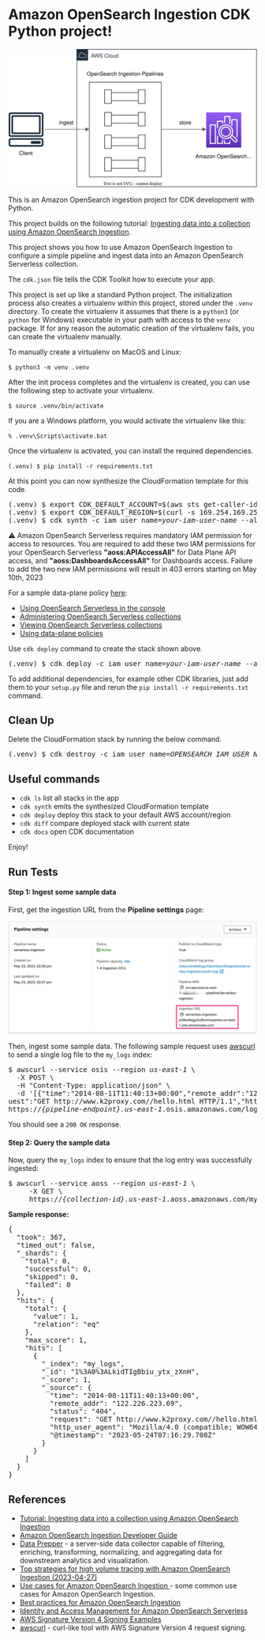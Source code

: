 
# Amazon OpenSearch Ingestion CDK Python project!

![osis-collection-pipeline](./osis-collection-pipeline.svg)

This is an Amazon OpenSearch ingestion project for CDK development with Python.

This project builds on the following tutorial: [Ingesting data into a collection using Amazon OpenSearch Ingestion](https://docs.aws.amazon.com/opensearch-service/latest/developerguide/osis-serverless-get-started.html).

This project shows you how to use Amazon OpenSearch Ingestion to configure a simple pipeline and ingest data into an Amazon OpenSearch Serverless collection.

The `cdk.json` file tells the CDK Toolkit how to execute your app.

This project is set up like a standard Python project.  The initialization
process also creates a virtualenv within this project, stored under the `.venv`
directory.  To create the virtualenv it assumes that there is a `python3`
(or `python` for Windows) executable in your path with access to the `venv`
package. If for any reason the automatic creation of the virtualenv fails,
you can create the virtualenv manually.

To manually create a virtualenv on MacOS and Linux:

```
$ python3 -m venv .venv
```

After the init process completes and the virtualenv is created, you can use the following
step to activate your virtualenv.

```
$ source .venv/bin/activate
```

If you are a Windows platform, you would activate the virtualenv like this:

```
% .venv\Scripts\activate.bat
```

Once the virtualenv is activated, you can install the required dependencies.

```
(.venv) $ pip install -r requirements.txt
```

At this point you can now synthesize the CloudFormation template for this code.

<pre>
(.venv) $ export CDK_DEFAULT_ACCOUNT=$(aws sts get-caller-identity --query Account --output text)
(.venv) $ export CDK_DEFAULT_REGION=$(curl -s 169.254.169.254/latest/dynamic/instance-identity/document | jq -r .region)
(.venv) $ cdk synth -c iam_user_name=<i>your-iam-user-name</i> --all
</pre>

:warning: Amazon OpenSearch Serverless requires mandatory IAM permission for access to resources.
You are required to add these two IAM permissions for your OpenSearch Serverless **"aoss:APIAccessAll"** for Data Plane API access, and **"aoss:DashboardsAccessAll"** for Dashboards access. Failure to add the two new IAM permissions will result in 403 errors starting on May 10th, 2023

For a sample data-plane policy [here](https://docs.aws.amazon.com/opensearch-service/latest/developerguide/security-iam-serverless.html#security_iam_id-based-policy-examples-data-plane.html):

  - [Using OpenSearch Serverless in the console
](https://docs.aws.amazon.com/opensearch-service/latest/developerguide/security-iam-serverless.html#security_iam_serverless_id-based-policy-examples-console)
  - [Administering OpenSearch Serverless collections](https://docs.aws.amazon.com/opensearch-service/latest/developerguide/security-iam-serverless.html#security_iam_id-based-policy-examples-collection-admin)
  - [Viewing OpenSearch Serverless collections](https://docs.aws.amazon.com/opensearch-service/latest/developerguide/security-iam-serverless.html#security_iam_id-based-policy-examples-view-collections)
  - [Using data-plane policies](https://docs.aws.amazon.com/opensearch-service/latest/developerguide/security-iam-serverless.html#security_iam_id-based-policy-examples-data-plane)

Use `cdk deploy` command to create the stack shown above.

<pre>
(.venv) $ cdk deploy -c iam_user_name=<i>your-iam-user-name</i> --all
</pre>

To add additional dependencies, for example other CDK libraries, just add
them to your `setup.py` file and rerun the `pip install -r requirements.txt`
command.

## Clean Up

Delete the CloudFormation stack by running the below command.

<pre>
(.venv) $ cdk destroy -c iam_user_name=<i>OPENSEARCH_IAM_USER_NAME</i> --force --all
</pre>

## Useful commands

 * `cdk ls`          list all stacks in the app
 * `cdk synth`       emits the synthesized CloudFormation template
 * `cdk deploy`      deploy this stack to your default AWS account/region
 * `cdk diff`        compare deployed stack with current state
 * `cdk docs`        open CDK documentation

Enjoy!

## Run Tests

#### Step 1: Ingest some sample data

First, get the ingestion URL from the **Pipeline settings** page:

![osis-pipeline-settings](./assets/osis-pipeline-settings.png)

Then, ingest some sample data. The following sample request uses [awscurl](https://github.com/okigan/awscurl) to send a single log file to the `my_logs` index:

<pre>
$ awscurl --service osis --region <i>us-east-1</i> \
  -X POST \
  -H "Content-Type: application/json" \
  -d '[{"time":"2014-08-11T11:40:13+00:00","remote_addr":"122.226.223.69","status":"404","req
uest":"GET http://www.k2proxy.com//hello.html HTTP/1.1","http_user_agent":"Mozilla/4.0 (compatible; WOW64; SLCC2;)"}]' \
https://<i>{pipeline-endpoint}.us-east-1</i>.osis.amazonaws.com/log-pipeline/test_ingestion_path
</pre>

You should see a `200 OK` response.

#### Step 2: Query the sample data

Now, query the `my_logs` index to ensure that the log entry was successfully ingested:

<pre>
$ awscurl --service aoss --region <i>us-east-1</i> \
     -X GET \
     https://<i>{collection-id}.us-east-1</i>.aoss.amazonaws.com/my_logs/_search | jq -r '.'
</pre>

**Sample response:**

<pre>
{
  "took": 367,
  "timed_out": false,
  "_shards": {
    "total": 0,
    "successful": 0,
    "skipped": 0,
    "failed": 0
  },
  "hits": {
    "total": {
      "value": 1,
      "relation": "eq"
    },
    "max_score": 1,
    "hits": [
      {
        "_index": "my_logs",
        "_id": "1%3A0%3ALkidTIgBbiu_ytx_zXnH",
        "_score": 1,
        "_source": {
          "time": "2014-08-11T11:40:13+00:00",
          "remote_addr": "122.226.223.69",
          "status": "404",
          "request": "GET http://www.k2proxy.com//hello.html HTTP/1.1",
          "http_user_agent": "Mozilla/4.0 (compatible; WOW64; SLCC2;)",
          "@timestamp": "2023-05-24T07:16:29.708Z"
        }
      }
    ]
  }
}
</pre>

## References

 * [Tutorial: Ingesting data into a collection using Amazon OpenSearch Ingestion](https://docs.aws.amazon.com/opensearch-service/latest/developerguide/osis-serverless-get-started.html)
 * [Amazon OpenSearch Ingestion Developer Guide](https://docs.aws.amazon.com/opensearch-service/latest/developerguide/ingestion.html)
 * [Data Prepper](https://opensearch.org/docs/latest/data-prepper/index/) - a server-side data collector capable of filtering, enriching, transforming, normalizing, and aggregating data for downstream analytics and visualization.
 * [Top strategies for high volume tracing with Amazon OpenSearch Ingestion (2023-04-27)](https://aws.amazon.com/blogs/big-data/top-strategies-for-high-volume-tracing-with-amazon-opensearch-ingestion/)
 * [Use cases for Amazon OpenSearch Ingestion
](https://docs.aws.amazon.com/opensearch-service/latest/developerguide/use-cases-overview.html) - some common use cases for Amazon OpenSearch Ingestion.
 * [Best practices for Amazon OpenSearch Ingestion](https://docs.aws.amazon.com/opensearch-service/latest/developerguide/osis-best-practices.html)
 * [Identity and Access Management for Amazon OpenSearch Serverless](https://docs.aws.amazon.com/opensearch-service/latest/developerguide/security-iam-serverless.html#security_iam_id-based-policy-examples-data-plane.html)
 * [AWS Signature Version 4 Signing Examples](https://github.com/aws-samples/sigv4a-signing-examples)
 * [awscurl](https://github.com/okigan/awscurl) - curl-like tool with AWS Signature Version 4 request signing.

